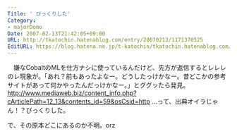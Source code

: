 ```yaml
---
Title: ' びっくりした'
Category:
- majorDomo
Date: 2007-02-13T21:42:05+09:00
URL: http://tkatochin.hatenablog.com/entry/20070213/1171370525
EditURL: https://blog.hatena.ne.jp/t-katochin/tkatochin.hatenablog.com/atom/entry/6653586347154755646
---
```


　嫌なCobaltのMLを仕方ナシに使っているんだけど、先方が返信するとレレレのレ現象が。「あれ？前もあったよなー。どうしたっけかなー。昔どこかの参考サイトがあって何かやったんだっけかなー。」とググッたら発見。
http://www.mediaweb.biz/content_info.php?cArticlePath=12_13&contents_id=59&osCsid=http
…って、出典オイラじゃん！？びっくりした。

で、その原本どこにあるのか不明。orz
